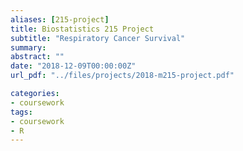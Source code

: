 ```yaml
---
aliases: [215-project]
title: Biostatistics 215 Project
subtitle: "Respiratory Cancer Survival"
summary: 
abstract: ""
date: "2018-12-09T00:00:00Z"
url_pdf: "../files/projects/2018-m215-project.pdf"

categories:
- coursework
tags:
- coursework
- R
---
```

